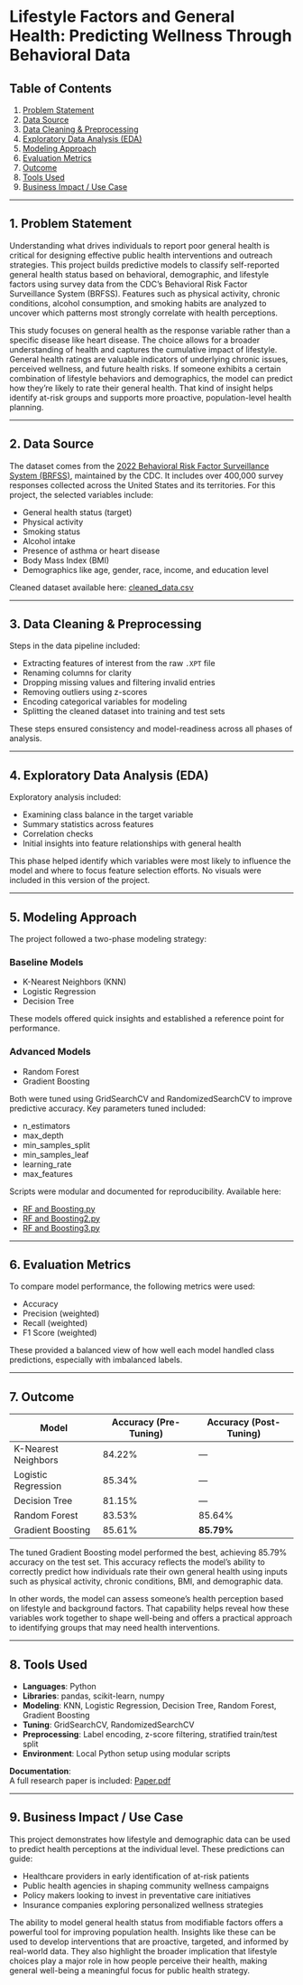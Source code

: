 # **Lifestyle Factors and General Health: Predicting Wellness Through Behavioral Data**

## **Table of Contents**
1. [Problem Statement](#1-problem-statement)  
2. [Data Source](#2-data-source)  
3. [Data Cleaning & Preprocessing](#3-data-cleaning--preprocessing)  
4. [Exploratory Data Analysis (EDA)](#4-exploratory-data-analysis-eda)  
5. [Modeling Approach](#5-modeling-approach)  
6. [Evaluation Metrics](#6-evaluation-metrics)  
7. [Outcome](#7-outcome)  
8. [Tools Used](#8-tools-used)  
9. [Business Impact / Use Case](#9-business-impact--use-case)

---

## **1. Problem Statement**  
Understanding what drives individuals to report poor general health is critical for designing effective public health interventions and outreach strategies. This project builds predictive models to classify self-reported general health status based on behavioral, demographic, and lifestyle factors using survey data from the CDC’s Behavioral Risk Factor Surveillance System (BRFSS). Features such as physical activity, chronic conditions, alcohol consumption, and smoking habits are analyzed to uncover which patterns most strongly correlate with health perceptions.

This study focuses on general health as the response variable rather than a specific disease like heart disease. The choice allows for a broader understanding of health and captures the cumulative impact of lifestyle. General health ratings are valuable indicators of underlying chronic issues, perceived wellness, and future health risks. If someone exhibits a certain combination of lifestyle behaviors and demographics, the model can predict how they’re likely to rate their general health. That kind of insight helps identify at-risk groups and supports more proactive, population-level health planning.

---

## **2. Data Source**  
The dataset comes from the [2022 Behavioral Risk Factor Surveillance System (BRFSS)](https://www.cdc.gov/brfss/annual_data/annual_2022.html), maintained by the CDC. It includes over 400,000 survey responses collected across the United States and its territories. For this project, the selected variables include:

- General health status (target)  
- Physical activity  
- Smoking status  
- Alcohol intake  
- Presence of asthma or heart disease  
- Body Mass Index (BMI)  
- Demographics like age, gender, race, income, and education level

Cleaned dataset available here: [cleaned_data.csv](https://github.com/pclaridy/lifestyle-health-analysis/blob/main/cleaned_data.csv)

---

## **3. Data Cleaning & Preprocessing**  
Steps in the data pipeline included:

- Extracting features of interest from the raw `.XPT` file  
- Renaming columns for clarity  
- Dropping missing values and filtering invalid entries  
- Removing outliers using z-scores  
- Encoding categorical variables for modeling  
- Splitting the cleaned dataset into training and test sets

These steps ensured consistency and model-readiness across all phases of analysis.

---

## **4. Exploratory Data Analysis (EDA)**  
Exploratory analysis included:

- Examining class balance in the target variable  
- Summary statistics across features  
- Correlation checks  
- Initial insights into feature relationships with general health

This phase helped identify which variables were most likely to influence the model and where to focus feature selection efforts. No visuals were included in this version of the project.

---

## **5. Modeling Approach**

The project followed a two-phase modeling strategy:

### **Baseline Models**
- K-Nearest Neighbors (KNN)  
- Logistic Regression  
- Decision Tree  

These models offered quick insights and established a reference point for performance.

### **Advanced Models**
- Random Forest  
- Gradient Boosting  

Both were tuned using GridSearchCV and RandomizedSearchCV to improve predictive accuracy. Key parameters tuned included:

- n_estimators  
- max_depth  
- min_samples_split  
- min_samples_leaf  
- learning_rate  
- max_features  

Scripts were modular and documented for reproducibility. Available here:
- [RF and Boosting.py](https://github.com/pclaridy/lifestyle-health-analysis/blob/main/RF%20and%20Boosting.py)  
- [RF and Boosting2.py](https://github.com/pclaridy/lifestyle-health-analysis/blob/main/RF%20and%20Boosting2.py)  
- [RF and Boosting3.py](https://github.com/pclaridy/lifestyle-health-analysis/blob/main/RF%20and%20Boosting3.py)

---

## **6. Evaluation Metrics**  
To compare model performance, the following metrics were used:

- Accuracy  
- Precision (weighted)  
- Recall (weighted)  
- F1 Score (weighted)  

These provided a balanced view of how well each model handled class predictions, especially with imbalanced labels.

---

## **7. Outcome**

| Model                  | Accuracy (Pre-Tuning) | Accuracy (Post-Tuning) |
|------------------------|-----------------------|-------------------------|
| K-Nearest Neighbors    | 84.22%                | —                       |
| Logistic Regression    | 85.34%                | —                       |
| Decision Tree          | 81.15%                | —                       |
| Random Forest          | 83.53%                | 85.64%                  |
| Gradient Boosting      | 85.61%                | **85.79%**              |

The tuned Gradient Boosting model performed the best, achieving 85.79% accuracy on the test set. This accuracy reflects the model’s ability to correctly predict how individuals rate their own general health using inputs such as physical activity, chronic conditions, BMI, and demographic data.

In other words, the model can assess someone’s health perception based on lifestyle and background factors. That capability helps reveal how these variables work together to shape well-being and offers a practical approach to identifying groups that may need health interventions.

---

## **8. Tools Used**

- **Languages**: Python  
- **Libraries**: pandas, scikit-learn, numpy  
- **Modeling**: KNN, Logistic Regression, Decision Tree, Random Forest, Gradient Boosting  
- **Tuning**: GridSearchCV, RandomizedSearchCV  
- **Preprocessing**: Label encoding, z-score filtering, stratified train/test split  
- **Environment**: Local Python setup using modular scripts  

**Documentation**:  
A full research paper is included: [Paper.pdf](https://github.com/pclaridy/lifestyle-health-analysis/blob/main/Paper.pdf)

---

## **9. Business Impact / Use Case**

This project demonstrates how lifestyle and demographic data can be used to predict health perceptions at the individual level. These predictions can guide:

- Healthcare providers in early identification of at-risk patients  
- Public health agencies in shaping community wellness campaigns  
- Policy makers looking to invest in preventative care initiatives  
- Insurance companies exploring personalized wellness strategies

The ability to model general health status from modifiable factors offers a powerful tool for improving population health. Insights like these can be used to develop interventions that are proactive, targeted, and informed by real-world data. They also highlight the broader implication that lifestyle choices play a major role in how people perceive their health, making general well-being a meaningful focus for public health strategy.
